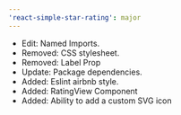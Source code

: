 ```yaml
---
'react-simple-star-rating': major
---
```


- Edit: Named Imports.
- Removed: CSS stylesheet.
- Removed: Label Prop
- Update: Package dependencies.
- Added: Eslint airbnb style.
- Added: RatingView Component
- Added: Ability to add a custom SVG icon
